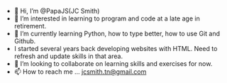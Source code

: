 - 👋 Hi, I’m @PapaJS(JC Smith)
- 👀 I’m interested in learning to program and code at a late age in retirement.
- 🌱 I’m currently learning Python, how to type better, how to use Git and Github.
- I started several years back developing websites with HTML. Need to refresh and update skills in that area.
- 💞️ I’m looking to collaborate on learning skills and exercises for now.
- 📫 How to reach me ... jcsmith.tn@gmail.com

<!---
PapaJS/PapaJS is a ✨ special ✨ repository because its `README.md` (this file) appears on your GitHub profile.
You can click the Preview link to take a look at your changes.
--->
